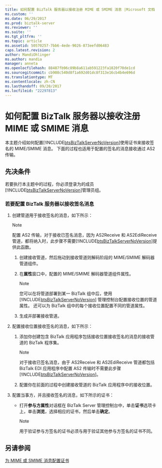 ```yaml
---
title: 如何配置 BizTalk 服务器以接收注册 MIME 或 SMIME 消息 |Microsoft 文档
ms.custom: ''
ms.date: 06/29/2017
ms.prod: biztalk-server
ms.reviewer: ''
ms.suite: ''
ms.tgt_pltfrm: ''
ms.topic: article
ms.assetid: 50570257-7bb6-4ede-9026-873eefd06483
caps.latest.revision: 2
author: MandiOhlinger
ms.author: mandia
manager: anneta
ms.openlocfilehash: 88487fb96c89b8a611ab591223fa1820f70de1cd
ms.sourcegitcommit: cb908c540d8f1a692d01dc8f313e16cb4b4e696d
ms.translationtype: MT
ms.contentlocale: zh-CN
ms.lasthandoff: 09/20/2017
ms.locfileid: "22297813"
---
```

# <a name="how-to-configure-biztalk-server-to-receive-signed-mime-or-smime-messages"></a>如何配置 BizTalk 服务器以接收注册 MIME 或 SMIME 消息
本主题介绍如何配置[!INCLUDE[btsBizTalkServerNoVersion](../includes/btsbiztalkservernoversion-md.md)]使用证书来接收签名的 MIME/SMIME 消息。 下面的过程也适用于配置的签名的消息接收通过 AS2 传输。  
  
## <a name="prerequisites"></a>先决条件  
 若要执行本主题中的过程，你必须登录为的成员[!INCLUDE[btsBizTalkServerNoVersion](../includes/btsbiztalkservernoversion-md.md)]管理员组。  
  
### <a name="to-configure-biztalk-server-to-receive-signed-messages"></a>若要配置 BizTalk 服务器以接收签名消息  
  
1.  创建管道用于接收签名的消息，如下所示：  
  
    > [!NOTE]
    >  配置 AS2 传输，对于接收已签名消息，因为 AS2Receive 和 AS2EdiReceive 管道，都将纳入时，此步骤不需要[!INCLUDE[btsBizTalkServerNoVersion](../includes/btsbiztalkservernoversion-md.md)]提供此函数。  
  
    1.  创建接收管道，然后拖动到接收管道则解码阶段的 MIME/SMIME 解码器管道组件。  
  
    2.  在**属性**窗口中，配置的 MIME/SMIME 解码器管道组件属性。  
  
        > [!NOTE]
        >  您可以在将管道部署到某一 BizTalk 组中后，使用 [!INCLUDE[btsBizTalkServerNoVersion](../includes/btsbiztalkservernoversion-md.md)] 管理控制台配置接收位置的管道属性。 还可以为 BizTalk 组中的每个接收位置配置不同的管道属性。  
  
    3.  生成并部署接收管道。  
  
2.  配置接收位置接收签名的消息，如下所示：  
  
    1.  添加你创建包含 BizTalk 应用程序包括接收位置接收签名的消息的接收管道的 BizTalk 程序集。  
  
        > [!NOTE]
        >  对于接收已签名消息，由于 AS2Receive 和 AS2EdiReceive 管道都包括 BizTalk EDI 应用程序中配置 AS2 传输时不需要此步骤[!INCLUDE[btsBizTalkServerNoVersion](../includes/btsbiztalkservernoversion-md.md)]。  
  
    2.  配置你在前面的过程中创建接收管道的 BizTalk 应用程序中的接收位置。  
  
3.  配置当事方，并且接收签名的消息，如下所示的证书：  
  
    -   打开**参与方属性**对话框在 BizTalk Server 管理控制台中，单击**证书**选项卡上，单击**浏览**，选择相应的证书，然后单击**确定**。  
  
        > [!NOTE]
        >  用于验证参与方签名的证书必须与用于验证其他参与方签名的证书不同。  
  
## <a name="see-also"></a>另请参阅  
 [为 MIME 或 SMIME 消息配置证书](../technical-guides/configuring-certificates-for-mime-or-smime-messages.md)